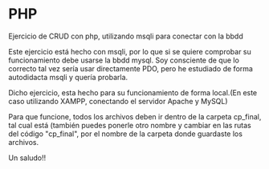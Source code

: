 # PHP
Ejercicio de CRUD con php, utilizando msqli para conectar con la bbdd

Este ejercicio está hecho con msqli, por lo que si se quiere comprobar su funcionamiento debe usarse la bbdd mysql. Soy consciente de que lo correcto tal vez sería usar directamente PDO, pero he estudiado de forma autodidacta msqli y quería probarla.

Dicho ejercicio, esta hecho para su funcionamiento de forma local.(En este caso utilizando XAMPP, conectando el servidor Apache y MySQL)

Para que funcione, todos los archivos deben ir dentro de la carpeta cp_final, tal cual está (también puedes ponerle otro nombre y cambiar en las rutas del código "cp_final", por el nombre de la carpeta donde guardaste los archivos.

Un saludo!!

